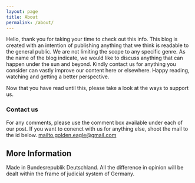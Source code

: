 ```yaml
---
layout: page
title: About
permalink: /about/
---
```


Hello, thank you for taking your time to check out this info. This blog is created with an intention of publishing anything that we think is readable to the general public.
We are not limiting the scope to any specific genre. As the name of the blog indicate, we would like to discuss anything that can happen under the sun and beyond.
Kindly contact us for anything you consider can vastly improve our content here or elsewhere.
Happy reading, watching and getting a better perspective.

Now that you have read until this, please take a look at the ways to support us.

### Contact us
For any comments, please use the comment box available under each of our post. 
If you want to conenct with us for anything else, shoot the mail to the id below. 
[mailto.golden.eagle@gmail.com](mailto:mailto.golden.eagle@gmail.com)

## More Information
Made in Bundesrepublik Deutschland. All the difference in opinion will be dealt within the frame of judicial system of Germany.
